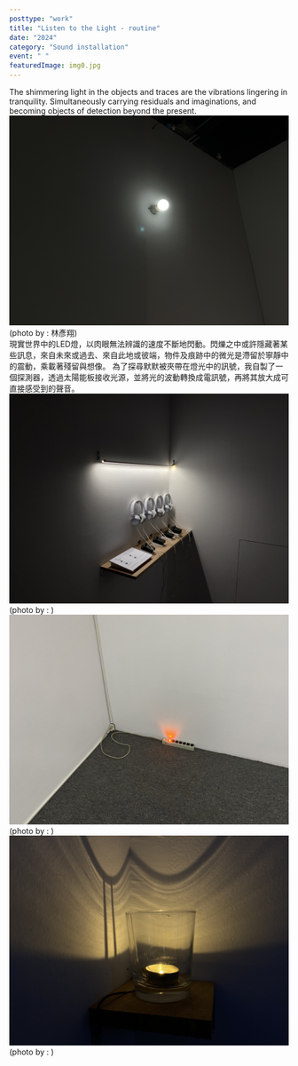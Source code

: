 ```yaml
---
posttype: "work"
title: "Listen to the Light - routine"
date: "2024"
category: "Sound installation"
event: " "
featuredImage: img0.jpg
---
```

  <div class="box">
      <div class="dscrptn">
      The shimmering light in the objects and traces are the vibrations lingering in tranquility. Simultaneously carrying residuals and imaginations, and becoming objects of detection beyond the present.<br>
      </div>
  </div>


  <div class="box">
      <img class="subimg" src="./img1.jpg">
      <div class="photocredit">(photo by : 林彥翔)</div>
  </div>


  <div class="box">
      <div class="dscrptn">
        現實世界中的LED燈，以肉眼無法辨識的速度不斷地閃動。閃爍之中或許隱藏著某些訊息，來自未來或過去、來自此地或彼端，物件及痕跡中的微光是滯留於寧靜中的震動，乘載著殘留與想像。 為了探尋默默被夾帶在燈光中的訊號，我自製了一個探測器，透過太陽能板接收光源，並將光的波動轉換成電訊號，再將其放大成可直接感受到的聲音。<br>
      </div>
  </div>


  <div class="box">
      <img class="subimg" src="./img2.jpg">
      <div class="photocredit">(photo by : )</div>
  </div>

  <div class="box">
      <img class="subimg" src="./img3.jpg">
      <div class="photocredit">(photo by : )</div>
  </div>

  <div class="box">
      <img class="subimg" src="./img4.jpg">
      <div class="photocredit">(photo by : )</div>
  </div>

  <div class="box"></div>

  <!-- <iframe title="vimeo-player" src="https://player.vimeo.com/video/729937826?h=0de5e9faeb" frameborder="0" allowfullscreen></iframe> -->
